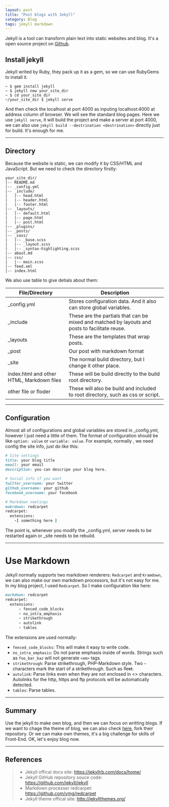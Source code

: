 ```yaml
---
layout: post
title: "Post blogs with Jekyll"
category: Blog
tags: jekyll markdown
---
```


Jekyll is a tool can transform plain text into static websites and blog. It's a open source project on [Github](https://github.com/jekyll/jekyll).

## Install jekyll

Jekyll writed by Ruby, they pack up it as a gem, so we can use RubyGems to install it.

```
~ $ gem install jekyll
~ $ jekyll new your_site_dir
~ $ cd your_site_dir
~/your_site_dir $ jekyll serve
```

And then check the localhost at port 4000 as inputing localhost:4000 at address column of browser. We will see the standard blog pages. Here we use `jekyll serve`, it will build the project and make a server at port 4000, we can also use `jekyll build --destrination <destrination>` directly just for build. It's enough for me.

---------------

## Directory

Because the website is static, we can modify it by CSS/HTML and JavaScript. But we need to check the directory firstly:

```
your_site_dir/
|-- README.md
|-- _config.yml
|-- _include/
|   |-- head.html
|   |-- header.html
|   |-- footer.html
|-- _layouts/
|   |-- default.html
|   |-- page.html
|   |-- post.html
|-- _plugins/
|-- _posts/
|-- _sass/
|   |-- _base.scss
|   |-- _layout.scss
|   |-- _syntax-highlighting.scss
|-- about.md
|-- css/
|   |-- main.scss
|-- feed.xml
|-- index.html
```
We also use table to give detials about them:

| File/Directory | Description |
|----------------|-------------|
|_config.yml | Stores configuration data. And it also can store global variables.|
|_include | These are the partials that can be mixed and matched by layouts and posts to facilitate reuse. |
|_layouts | These are the templates that wrap posts. |
|_post | Our post with markdown format |
|_site | The normal bulid directory, but I change it other place. |
|index.html and other HTML, Markdown files | These will be build directly to the build root directory. |
|other file or floder | These will also be build and included to root directory, such as css or script.|

-------------

## Configuration

Almost all of configurations and global variables are stored in _config.yml, however I just need a little of them. The format of configuration should be like `option: value` or `variable: value`. For example, normally , we need config the site info, just do like this:

```ruby
# Site settings
title: your blog title
email: your email
description: you can descripe your blog here.

# Social info if you want
twitter_username: your twitter
github_username: your github
facebook_username: your facebook

# Markdown seetings
makrdown: redcarpet
redcarpet:
  extensions:
    -[ something here ]
```

The point is, whenever you modify the _config.yml, server needs to be restarted again or _site needs to be rebuild.

----------

# Use Markdown

Jekyll normally supports two markdown renderers: `Redcarpet` and `Kramdown`, we can also make our own markdown processors, but it's not easy for me. In my blog project, I used `Redcarpet`. So I make configuration like here:

```ruby
markdown: redcarpet
redcarpet:
  extensions:
      - fenced_code_blocks
      - no_intra_emphasis
      - strikethrough
      - autolink
      - tables
```
The extensions are used normally:

* `fenced_code_blocks`: This will make it easy to write code.
* `no_intra_emphasis`: Do not parse emphasis inside of words. Strings such as `foo_bar_baz` will not generate `<em>` tags.
* `strikethrough`: Parse strikethrough, PHP-Markdown style. Two `~` characters mark the start of a strikethrough. Such as ~~Text~~.
* `autolink`: Parse links even when they are not enclosed in <> characters. Autolinks for the http, https and ftp protocols will be automatically detected.
* `tables`: Parse tables.

----------

## Summary

Use the jekyll to make own blog, and then we can focus on writting blogs. If we want to chage the theme of blog, we can also check [here](http://jekyllthemes.org/), fork their repository. Or we can make own themes, it's a big challenge for skills of Front-End. OK, let's enjoy blog now.

----------

## References

> * Jekyll offical docs site: https://jekyllrb.com/docs/home/
> * Jekyll GitHub repository souce code: https://github.com/jekyll/jekyll
> * Markdown processer redcarpet: https://github.com/vmg/redcarpet
> * Jekyll theme offical site: http://jekyllthemes.org/

